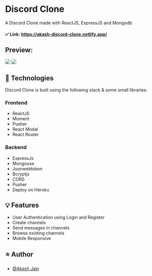 # Discord Clone
A Discord Clone made with ReactJS, ExpressJS and Mongodb

#### ✅ Link: https://akash-discord-clone.netlify.app/

## Preview:

<img src="https://user-images.githubusercontent.com/46225357/166117489-7a44700d-3674-4b9a-8008-b0994ba0ebff.png" />
<img src="https://user-images.githubusercontent.com/46225357/166117522-e909feca-6785-4b6d-9bc9-837a58b45791.png" />

## 📝 Technologies
Discord Clone is built using the following stack & some small libraries:

### Frontend
- ReactJS
- Moment
- Pusher
- React Modal
- React Router

### Backend
- ExpressJs
- Mongoose
- Jsonwebtoken
- Bcryptjs
- CORS
- Pusher
- Deploy on Heroku

## 💡 Features
- User Authentication using Login and Register
- Create channels
- Send messages in channels
- Browse existing channels
- Mobile Responsive

## ⭐ Author
- [@Akash Jain](https://github.com/Akash20x)

